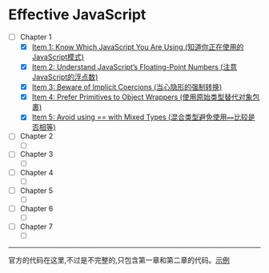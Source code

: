 # Effective JavaScript
+ [ ] Chapter 1
    - [x] [Item 1: Know Which JavaScript You Are Using (知道你正在使用的JavaScript模式)](chapter-1/know-which-javascript-you-are-using.md) 
    - [x] [Item 2: Understand JavaScript’s Floating-Point Numbers (注意JavaScript的浮点数)](chapter-1/understand-javascript’s-floating-point-numbers.md) 
    - [x] [Item 3: Beware of Implicit Coercions (当心隐形的强制转换)](chapter-1/beware-of-implicit-coercions.md) 
    - [x] [Item 4: Prefer Primitives to Object Wrappers (使用原始类型替代对象包裹)](chapter-1/prefer-primitives-to-object-wrappers.md) 
    - [x] [Item 5: Avoid using == with Mixed Types (混合类型避免使用`==`比较是否相等)](chapter-1/avoid-using-not-strict-equality-with-mixed-types.md) 
+ [ ] Chapter 2
    - [ ] []()    
+ [ ] Chapter 3
    - [ ] []()
+ [ ] Chapter 4
    - [ ] []()    
+ [ ] Chapter 5
    - [ ] []()
+ [ ] Chapter 6
    - [ ] []()    
+ [ ] Chapter 7
    - [ ] []() 
       
------
官方的代码在这里,不过是不完整的,只包含第一章和第二章的代码。[示例](https://github.com/effectivejs/code)
    
    
    
    
    
    
    
    
    
    
    